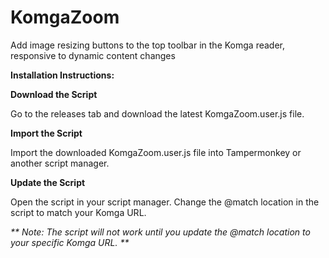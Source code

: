 # KomgaZoom
Add image resizing buttons to the top toolbar in the Komga reader, responsive to dynamic content changes 


**Installation Instructions:**


**Download the Script**

Go to the releases tab and download the latest KomgaZoom.user.js file.


**Import the Script**

Import the downloaded KomgaZoom.user.js file into Tampermonkey or another script manager.


**Update the Script**

Open the script in your script manager.
Change the @match location in the script to match your Komga URL.

_**
Note: The script will not work until you update the @match location to your specific Komga URL.
**_
